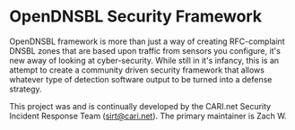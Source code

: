 OpenDNSBL Security Framework
=========
OpenDNSBL framework is more than just a way of creating RFC-complaint DNSBL zones that are based upon traffic from sensors you configure, it's new away of looking at cyber-security. While still in it's infancy, this is an attempt to create a community driven security framework that allows whatever type of detection software output to be turned into a defense strategy.  

This project was and is continually developed by the CARI.net Security Incident Response Team (sirt@cari.net). The primary maintainer is Zach W.
